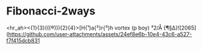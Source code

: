 # Fibonacci-2ways
&lt;hr_ah>&lt;{1}{3}(((®))){2}{4}>[H{¹}a{²}r{³}h
vortex (p boy) ³2/Å {¶§∆}![2065](https://github.com/user-attachments/assets/24ef8e6b-10e4-43c6-a527-f7f415dcb831


